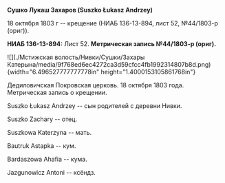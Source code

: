 **Сушко Лукаш Захаров (Suszko Łukasz Andrzey)**

18 октября 1803 г -- крещение (НИАБ 136-13-894, лист 52, №44/1803-р
(ориг)).

**НИАБ 136-13-894:** Лист 52. **Метрическая запись №44/1803-р (ориг).**

![](./Мстижская волость/Нивки/Сушки/Захары Катерына/media/9f768ed6ec4272ca3d59cfcc4fb1992314807b8d.png){width="6.496527777777778in"
height="1.4000153105861768in"}

Дедиловичская Покровская церковь. 18 октября 1803 года. Метрическая
запись о крещении.

Suszko Łukasz Andrzey -- сын родителей с деревни Нивки.

Suszko Zachary -- отец.

Suszkowa Katerzyna -- мать.

Bautruk Astapka -- кум.

Bardaszowa Ahafia -- кума.

Jazgunowicz Antoni -- ксёндз.
